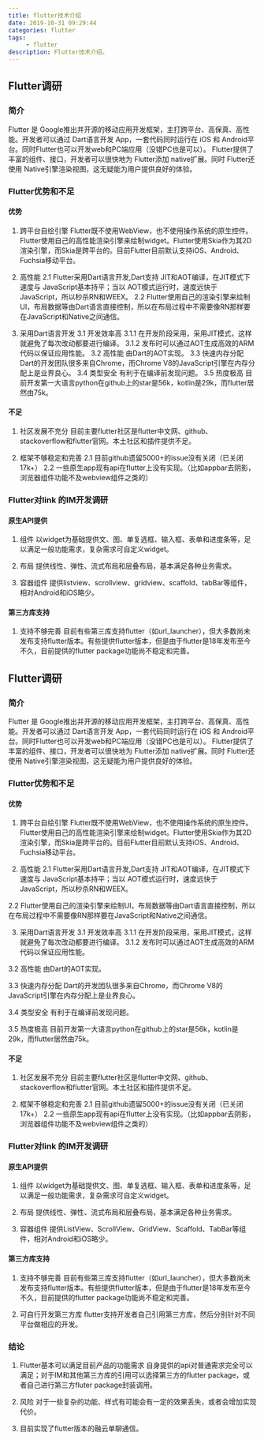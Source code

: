 ```yaml
---
title: flutter技术介绍
date: 2019-10-31 09:29:44
categories: flutter
tags:
     - flutter
description: Flutter技术介绍。
---
```


## Flutter调研

### 简介

Flutter 是 Google推出并开源的移动应用开发框架，主打跨平台、高保真、高性能。开发者可以通过 Dart语言开发 App，一套代码同时运行在 iOS 和 Android平台。同时Flutter也可以开发web和PC端应用（没错PC也是可以）。 Flutter提供了丰富的组件、接口，开发者可以很快地为 Flutter添加 native扩展。同时 Flutter还使用 Native引擎渲染视图，这无疑能为用户提供良好的体验。

### Flutter优势和不足

#### 优势
1. 跨平台自绘引擎
Flutter既不使用WebView，也不使用操作系统的原生控件。 Flutter使用自己的高性能渲染引擎来绘制widget。Flutter使用Skia作为其2D渲染引擎，而Skia是跨平台的。目前Flutter目前默认支持iOS、Android、Fuchsia移动平台。

2. 高性能
2.1 Flutter采用Dart语言开发,Dart支持 JIT和AOT编译，在JIT模式下速度与 JavaScript基本持平；当以 AOT模式运行时，速度远快于JavaScript，所以秒杀RN和WEEX。
2.2 Flutter使用自己的渲染引擎来绘制UI，布局数据等由Dart语言直接控制，所以在布局过程中不需要像RN那样要在JavaScript和Native之间通信。

3. 采用Dart语言开发
3.1 开发效率高
3.1.1 在开发阶段采用，采用JIT模式，这样就避免了每次改动都要进行编译。
3.1.2 发布时可以通过AOT生成高效的ARM代码以保证应用性能。
3.2 高性能
由Dart的AOT实现。
3.3 快速内存分配
Dart的开发团队很多来自Chrome，而Chrome V8的JavaScript引擎在内存分配上是业界良心。
3.4 类型安全
有利于在编译前发现问题。
3.5 热度极高
目前开发第一大语言python在github上的star是56k，kotlin是29k，而flutter居然由75k。

#### 不足
1. 社区发展不充分
目前主要flutter社区是flutter中文网、github、stackoverflow和flutter官网。本土社区和插件提供不足。

2. 框架不够稳定和完善
2.1 目前github遗留5000+的issue没有关闭（已关闭17k+）
2.2 一些原生app现有api在flutter上没有实现。（比如appbar去阴影，浏览器组件功能不及webview组件之类的）

### Flutter对link 的IM开发调研

#### 原生API提供
1. 组件
以widget为基础提供文、图、单复选框、输入框、表单和进度条等，足以满足一般功能需求，复杂需求可自定义widget。

2. 布局
提供线性、弹性、流式布局和层叠布局，基本满足各种业务需求。

3. 容器组件
提供listview、scrollview、gridview、scaffold、tabBar等组件，相对Android和iOS略少。

#### 第三方库支持
1. 支持不够完善
目前有些第三库支持flutter（如url_launcher），但大多数尚未发布支持flutter版本。有些提供flutter版本，但是由于flutter是18年发布至今不久，目前提供的flutter package功能尚不稳定和完善。

## Flutter调研

### 简介
Flutter 是 Google推出并开源的移动应用开发框架，主打跨平台、高保真、高性能。开发者可以通过 Dart语言开发 App，一套代码同时运行在 iOS 和 Android平台。同时Flutter也可以开发web和PC端应用（没错PC也是可以）。 Flutter提供了丰富的组件、接口，开发者可以很快地为 Flutter添加 native扩展。同时 Flutter还使用 Native引擎渲染视图，这无疑能为用户提供良好的体验。

### Flutter优势和不足

#### 优势
1. 跨平台自绘引擎
Flutter既不使用WebView，也不使用操作系统的原生控件。 Flutter使用自己的高性能渲染引擎来绘制widget。Flutter使用Skia作为其2D渲染引擎，而Skia是跨平台的。目前Flutter目前默认支持iOS、Android、Fuchsia移动平台。

2. 高性能
2.1 Flutter采用Dart语言开发,Dart支持 JIT和AOT编译，在JIT模式下速度与 JavaScript基本持平；当以 AOT模式运行时，速度远快于JavaScript，所以秒杀RN和WEEX。

2.2 Flutter使用自己的渲染引擎来绘制UI，布局数据等由Dart语言直接控制，所以在布局过程中不需要像RN那样要在JavaScript和Native之间通信。

3. 采用Dart语言开发
3.1 开发效率高
3.1.1 在开发阶段采用，采用JIT模式，这样就避免了每次改动都要进行编译。
3.1.2 发布时可以通过AOT生成高效的ARM代码以保证应用性能。

3.2 高性能
由Dart的AOT实现。

3.3 快速内存分配
Dart的开发团队很多来自Chrome，而Chrome V8的JavaScript引擎在内存分配上是业界良心。

3.4 类型安全
有利于在编译前发现问题。

3.5 热度极高
目前开发第一大语言python在github上的star是56k，kotlin是29k，而flutter居然由75k。

#### 不足
1. 社区发展不充分
目前主要flutter社区是flutter中文网、github、stackoverflow和flutter官网。本土社区和插件提供不足。

2. 框架不够稳定和完善
2.1 目前github遗留5000+的issue没有关闭（已关闭17k+）
2.2 一些原生app现有api在flutter上没有实现。（比如appbar去阴影，浏览器组件功能不及webview组件之类的）

### Flutter对link 的IM开发调研

#### 原生API提供
1. 组件
以widget为基础提供文、图、单复选框、输入框、表单和进度条等，足以满足一般功能需求，复杂需求可自定义widget。

2. 布局
提供线性、弹性、流式布局和层叠布局，基本满足各种业务需求。

3. 容器组件
提供ListView、ScrollView、GridView、Scaffold、TabBar等组件，相对Android和iOS略少。

#### 第三方库支持
1. 支持不够完善
目前有些第三库支持flutter（如url_launcher），但大多数尚未发布支持flutter版本。有些提供flutter版本，但是由于flutter是18年发布至今不久，目前提供的flutter package功能尚不稳定和完善。

2. 可自行开发第三方库
flutter支持开发者自己引用第三方库，然后分别针对不同平台做相应的开发。

### 结论
1. Flutter基本可以满足目前产品的功能需求
自身提供的api对普通需求完全可以满足；对于IM和其他第三方库的引用可以选择第三方的flutter package，或者自己进行第三方fluter package封装调用。

2. 风险
对于一些复杂的功能、样式有可能会有一定的效果丢失，或者会增加实现代价。

3. 目前实现了flutter版本的融云单聊通信。

